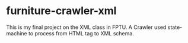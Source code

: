 # furniture-crawler-xml
This is my final project on the XML class in FPTU. A Crawler used state-machine to process from HTML tag to XML schema.
